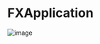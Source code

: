 # FXApplication

![image](https://user-images.githubusercontent.com/28388524/216771766-ff2ef747-5830-403b-a9fb-f4ce98807d7d.png)

